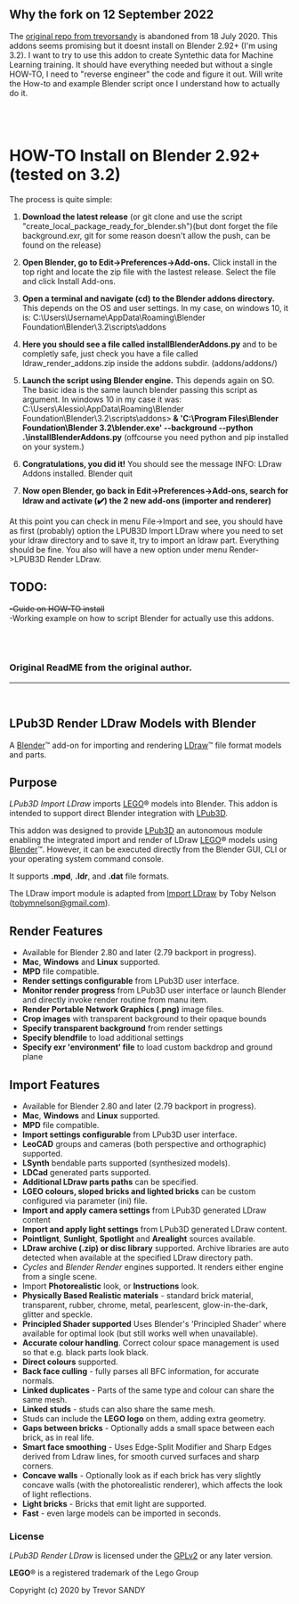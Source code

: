 ## Why the fork on 12 September 2022

The [original repo from trevorsandy](https://github.com/trevorsandy/blenderldrawrender) is abandoned
from 18 July 2020. This addons seems promising but it doesnt install on Blender 2.92+ (I'm using 3.2).
I want to try to use this addon to create Syntethic data for Machine Learning training. It should have everything needed
but without a single HOW-TO, I need to "reverse engineer" the code and figure it out. Will write the How-to and
example Blender script once I understand how to actually do it.

<br />
<br />

# HOW-TO Install on Blender 2.92+ (tested on 3.2)

The process is quite simple:

1. <b>Download the latest release</b> (or git clone and use the script "create_local_package_ready_for_blender.sh")(but dont forget the file background.exr, git for some reason doesn't allow the push, can be found on the release)
2. <b>Open Blender, go to Edit->Preferences->Add-ons.</b>  Click install in the top right and locate the zip file with the lastest release. Select the file and click Install Add-ons.
3. <b> Open a terminal and navigate (cd) to the Blender addons directory.</b> This depends on the OS and user settings. In my case, on windows 10, it is: C:\Users\Username\AppData\Roaming\Blender Foundation\Blender\3.2\scripts\addons
4. <b>Here you should see a file called installBlenderAddons.py</b> and to be completly safe, just check you have a file called ldraw_render_addons.zip inside the addons subdir. (addons/addons/)
5. <b>Launch the script using Blender engine.</b> This depends again on SO. The basic idea is the same launch blender passing this script as argument. In windows 10 in my case it was: C:\Users\Alessio\AppData\Roaming\Blender Foundation\Blender\3.2\scripts\addons><b> & 'C:\Program Files\Blender Foundation\Blender 3.2\blender.exe' --background --python .\installBlenderAddons.py</b> (offcourse you need python and pip installed on your system.)
6. <b> Congratulations, you did it!</b> You should see the message INFO: LDraw Addons installed. Blender quit
   
7. <b>Now open Blender, go back in Edit->Preferences->Add-ons, search for ldraw and activate (✔️) the 2 new add-ons (importer and renderer)</b>

At this point you can check in menu File->Import and see, you should have as first (probably) option the LPUB3D Import LDraw where you need to set your ldraw directory and to save it, try to import an ldraw part. Everything should be fine. You also will have a new option under menu Render->LPUB3D Render LDraw.


## TODO:

<s>-Guide on HOW-TO install</s>  
-Working example on how to script Blender for actually use this addons.

<br />
<br />


### Original ReadME from the original author.

<hr>

<br />

## LPub3D Render LDraw Models with Blender

A [Blender](https://www.blender.org)&trade; add-on for importing and rendering [LDraw](http://www.ldraw.org)&trade; file format models and parts.

## Purpose

_LPub3D Import LDraw_ imports [LEGO](https://www.lego.com/)® models into Blender. This addon is intended to support direct Blender integration with [LPub3D](https://trevorsandy.github.io/lpub3d).

This addon was designed to provide [LPub3D](https://trevorsandy.github.io/lpub3d) an autonomous module enabling the integrated import and render of LDraw [LEGO](https://www.lego.com/)® models using [Blender](https://www.blender.org)&trade;. However, it can be executed directly from the Blender GUI, CLI or your operating system command console.

It supports **.mpd**, **.ldr**, and **.dat** file formats.

The LDraw import module is adapted from [Import LDraw](https://github.com/TobyLobster/ImportLDraw) by Toby Nelson (tobymnelson@gmail.com).

## Render Features

- Available for Blender 2.80 and later (2.79 backport in progress).
- **Mac**, **Windows** and **Linux** supported.
- **MPD** file compatible.
- **Render settings configurable** from LPub3D user interface.
- **Monitor render progress** from LPub3D user interface or launch Blender and directly invoke render routine from manu item.
- **Render Portable Network Graphics (.png)** image files.
- **Crop images** with transparent background to their opaque bounds
- **Specify transparent background** from render settings
- **Specify blendfile** to load additional settings
- **Specify exr 'environment' file** to load custom backdrop and ground plane

## Import Features

- Available for Blender 2.80 and later (2.79 backport in progress).
- **Mac**, **Windows** and **Linux** supported.
- **MPD** file compatible.
- **Import settings configurable** from LPub3D user interface.
- **LeoCAD** groups and cameras (both perspective and orthographic) supported.
- **LSynth** bendable parts supported (synthesized models).
- **LDCad** generated parts supported.
- **Additional LDraw parts paths** can be specified.
- **LGEO colours, sloped bricks and lighted bricks** can be custom configured via parameter (ini) file.
- **Import and apply camera settings** from LPub3D generated LDraw content
- **Import and apply light settings** from LPub3D generated LDraw content.
- **Pointlignt**, **Sunlight**, **Spotlight** and **Arealight** sources available.
- **LDraw archive (.zip) or disc library** supported. Archive libraries are auto detected when available at the specified LDraw directory path.
- _Cycles_ and _Blender Render_ engines supported. It renders either engine from a single scene.
- Import **Photorealistic** look, or **Instructions** look.
- **Physically Based Realistic materials** - standard brick material, transparent, rubber, chrome, metal, pearlescent, glow-in-the-dark, glitter and speckle.
- **Principled Shader supported** Uses Blender's 'Principled Shader' where available for optimal look (but still works well when unavailable).
- **Accurate colour handling**. Correct colour space management is used so that e.g. black parts look black.
- **Direct colours** supported.
- **Back face culling** - fully parses all BFC information, for accurate normals.
- **Linked duplicates** - Parts of the same type and colour can share the same mesh.
- **Linked studs** - studs can also share the same mesh.
- Studs can include the **LEGO logo** on them, adding extra geometry.
- **Gaps between bricks** - Optionally adds a small space between each brick, as in real life.
- **Smart face smoothing** - Uses Edge-Split Modifier and Sharp Edges derived from Ldraw lines, for smooth curved surfaces and sharp corners.
- **Concave walls** - Optionally look as if each brick has very slightly concave walls (with the photorealistic renderer), which affects the look of light reflections.
- **Light bricks** - Bricks that emit light are supported.
- **Fast** - even large models can be imported in seconds.

### License

_LPub3D Render LDraw_ is licensed under the [GPLv2](http://www.gnu.org/licenses/gpl-2.0.html) or any later version.

**LEGO**® is a registered trademark of the Lego Group<br clear=left>

Copyright (c) 2020 by Trevor SANDY
